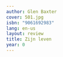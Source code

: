 ```yaml
---
author: Glen Baxter
cover: 501.jpg
isbn: "9061692983"
lang: en-us
layout: review
title: Zijn leven
year: 0
---
```

